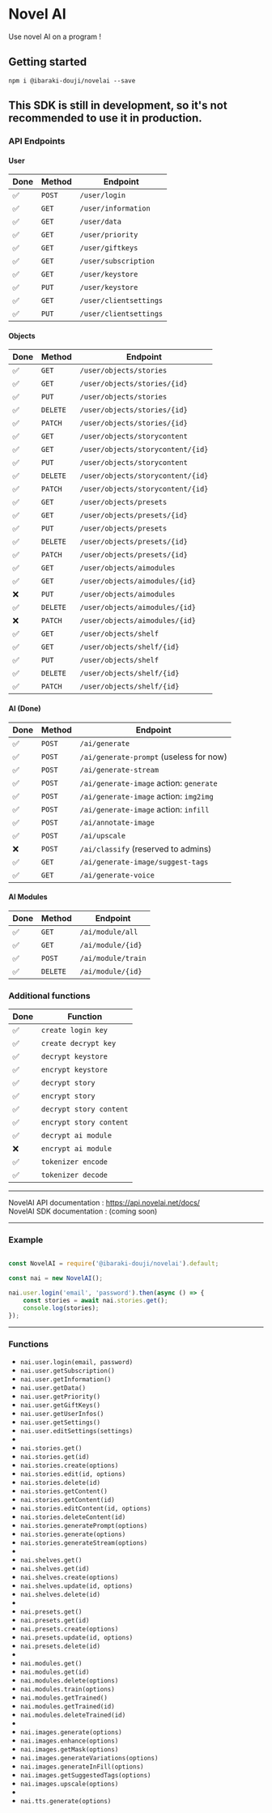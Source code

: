 # Novel AI
Use novel AI on a program !

## Getting started
`npm i @ibaraki-douji/novelai --save`

## This SDK is still in development, so it's not recommended to use it in production.

### API Endpoints
#### User
| Done | Method | Endpoint |
| --- | --- | --- |
| ✅ | `POST` | `/user/login` |
| ✅ | `GET` | `/user/information` |
| ✅ | `GET` | `/user/data` |
| ✅ | `GET` | `/user/priority` |
| ✅ | `GET` | `/user/giftkeys` |
| ✅ | `GET` | `/user/subscription` |
| ✅ | `GET` | `/user/keystore` |
| ✅ | `PUT` | `/user/keystore` |
| ✅ | `GET` | `/user/clientsettings` |
| ✅ | `PUT` | `/user/clientsettings` |

#### Objects
| Done | Method | Endpoint |
| --- | --- | --- |
| ✅ | `GET` | `/user/objects/stories` |
| ✅ | `GET` | `/user/objects/stories/{id}` |
| ✅ | `PUT` | `/user/objects/stories` |
| ✅ | `DELETE` | `/user/objects/stories/{id}` |
| ✅ | `PATCH` | `/user/objects/stories/{id}` |
| ✅ | `GET` | `/user/objects/storycontent` |
| ✅ | `GET` | `/user/objects/storycontent/{id}` |
| ✅ | `PUT` | `/user/objects/storycontent` |
| ✅ | `DELETE` | `/user/objects/storycontent/{id}` |
| ✅ | `PATCH` | `/user/objects/storycontent/{id}` |
| ✅ | `GET` | `/user/objects/presets` |
| ✅ | `GET` | `/user/objects/presets/{id}` |
| ✅ | `PUT` | `/user/objects/presets` |
| ✅ | `DELETE` | `/user/objects/presets/{id}` |
| ✅ | `PATCH` | `/user/objects/presets/{id}` |
| ✅ | `GET` | `/user/objects/aimodules` |
| ✅ | `GET` | `/user/objects/aimodules/{id}` |
| ❌ | `PUT` | `/user/objects/aimodules` |
| ✅ | `DELETE` | `/user/objects/aimodules/{id}` |
| ❌ | `PATCH` | `/user/objects/aimodules/{id}` |
| ✅ | `GET` | `/user/objects/shelf` |
| ✅ | `GET` | `/user/objects/shelf/{id}` |
| ✅ | `PUT` | `/user/objects/shelf` |
| ✅ | `DELETE` | `/user/objects/shelf/{id}` |
| ✅ | `PATCH` | `/user/objects/shelf/{id}` |

#### AI (Done)
| Done | Method | Endpoint |
| --- | --- | --- |
| ✅ | `POST` | `/ai/generate` |
| ✅ | `POST` | `/ai/generate-prompt` (useless for now) |
| ✅ | `POST` | `/ai/generate-stream` |
| ✅ | `POST` | `/ai/generate-image` action: `generate` |
| ✅ | `POST` | `/ai/generate-image` action: `img2img` |
| ✅ | `POST` | `/ai/generate-image` action: `infill` |
| ✅ | `POST` | `/ai/annotate-image` |
| ✅ | `POST` | `/ai/upscale` |
| ❌ | `POST` | `/ai/classify` (reserved to admins) |
| ✅ | `GET` | `/ai/generate-image/suggest-tags` |
| ✅ | `GET` | `/ai/generate-voice` |

#### AI Modules
| Done | Method | Endpoint |
| --- | --- | --- |
| ✅ | `GET` | `/ai/module/all` |
| ✅ | `GET` | `/ai/module/{id}` |
| ✅ | `POST` | `/ai/module/train` |
| ✅ | `DELETE` | `/ai/module/{id}` |

### Additional functions
| Done | Function |
| --- | --- |
| ✅ | `create login key` |
| ✅ | `create decrypt key` |
| ✅ | `decrypt keystore` |
| ✅ | `encrypt keystore` |
| ✅ | `decrypt story` |
| ✅ | `encrypt story` |
| ✅ | `decrypt story content` |
| ✅ | `encrypt story content` |
| ✅ | `decrypt ai module` |
| ❌ | `encrypt ai module` |
| ✅ | `tokenizer encode` |
| ✅ | `tokenizer decode` |
-------------------

NovelAI API documentation : https://api.novelai.net/docs/   
NovelAI SDK documentation : (coming soon)

-------------------

### Example
```js

const NovelAI = require('@ibaraki-douji/novelai').default;

const nai = new NovelAI();

nai.user.login('email', 'password').then(async () => {
    const stories = await nai.stories.get();
    console.log(stories);
});

```

-------------------

### Functions
- `nai.user.login(email, password)`
- `nai.user.getSubscription()`
- `nai.user.getInformation()`
- `nai.user.getData()`
- `nai.user.getPriority()`
- `nai.user.getGiftKeys()`
- `nai.user.getUserInfos()`
- `nai.user.getSettings()`
- `nai.user.editSettings(settings)`
-
- `nai.stories.get()`
- `nai.stories.get(id)`
- `nai.stories.create(options)`
- `nai.stories.edit(id, options)`
- `nai.stories.delete(id)`
- `nai.stories.getContent()`
- `nai.stories.getContent(id)`
- `nai.stories.editContent(id, options)`
- `nai.stories.deleteContent(id)`
- `nai.stories.generatePrompt(options)`
- `nai.stories.generate(options)`
- `nai.stories.generateStream(options)`
-
- `nai.shelves.get()`
- `nai.shelves.get(id)`
- `nai.shelves.create(options)`
- `nai.shelves.update(id, options)`
- `nai.shelves.delete(id)`
-
- `nai.presets.get()`
- `nai.presets.get(id)`
- `nai.presets.create(options)`
- `nai.presets.update(id, options)`
- `nai.presets.delete(id)`
-
- `nai.modules.get()`
- `nai.modules.get(id)`
- `nai.modules.delete(options)`
- `nai.modules.train(options)`
- `nai.modules.getTrained()`
- `nai.modules.getTrained(id)`
- `nai.modules.deleteTrained(id)`
-
- `nai.images.generate(options)`
- `nai.images.enhance(options)`
- `nai.images.getMask(options)`
- `nai.images.generateVariations(options)`
- `nai.images.generateInFill(options)`
- `nai.images.getSuggestedTags(options)`
- `nai.images.upscale(options)`
-
- `nai.tts.generate(options)`